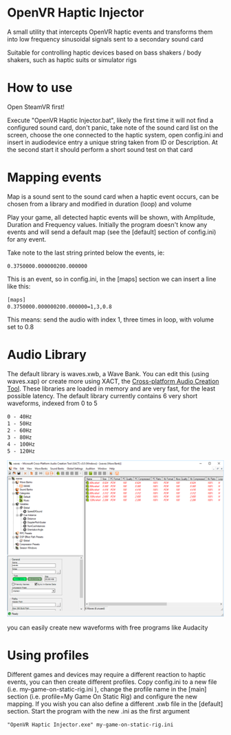 # OpenVR Haptic Injector

A small utility that intercepts OpenVR haptic events and transforms them into low frequency sinusoidal signals sent to a secondary sound card

Suitable for controlling haptic devices based on bass shakers / body shakers, such as haptic suits or simulator rigs

# How to use

Open SteamVR first!

Execute "OpenVR Haptic Injector.bat", likely the first time it will not find a configured sound card, don't panic, take note of the sound card list on the screen, choose the one connected to the haptic system, open config.ini and insert in audiodevice entry a unique string taken from ID or Description. At the second start it should perform a short sound test on that card

# Mapping events

Map is a sound sent to the sound card when a haptic event occurs, can be chosen from a library and modified in duration (loop) and volume

Play your game, all detected haptic events will be shown, with Amplitude, Duration and Frequency values. Initially the program doesn't know any events and will send a default map (see the [default] section of config.ini) for any event.

Take note to the last string printed below the events, ie:

```
0.3750000.000000200.000000
```

This is an event, so in config.ini, in the [maps] section we can insert a line like this:

```
[maps]
0.3750000.000000200.000000=1,3,0.8
```

This means: send the audio with index 1, three times in loop, with volume set to 0.8

# Audio Library

The default library is waves.xwb, a Wave Bank. You can edit this (using waves.xap) or create more using XACT, the [Cross-platform Audio Creation Tool](https://en.wikipedia.org/wiki/Cross-platform_Audio_Creation_Tool). These libraries are loaded in memory and are very fast, for the least possible latency. The default library currently contains 6 very short waveforms, indexed from 0 to 5

```
0 - 40Hz
1 - 50Hz
2 - 60Hz
3 - 80Hz
4 - 100Hz
5 - 120Hz
```

![Cross-platform Audio Creation Tool](https://github.com/mmorselli/OpenVR-Haptic-Injector/blob/master/XACT.png)

you can easily create new waveforms with free programs like Audacity


# Using profiles

Different games and devices may require a different reaction to haptic events, you can then create different profiles. Copy config.ini to a new file (i.e. my-game-on-static-rig.ini ), change the profile name in the [main] section (i.e. profile=My Game On Static Rig) and configure the new mapping. If you wish you can also define a different .xwb file in the [default] section. Start the program with the new .ini as the first argument

```
"OpenVR Haptic Injector.exe" my-game-on-static-rig.ini
```

